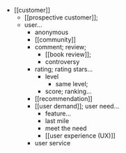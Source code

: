 - [[customer]]
    - [[prospective customer]];
    - user...
        - anonymous
        - [[community]]
        - comment; review;
            - [[book review]];
            - controversy
        - rating; rating stars...
            - level
                - same level;
            - score; ranking...
        - [[recommendation]]
        - [[user demand]]; user need...
            - feature...
            - last mile
            - meet the need
            - [[user experience (UX)]]
        - user service
